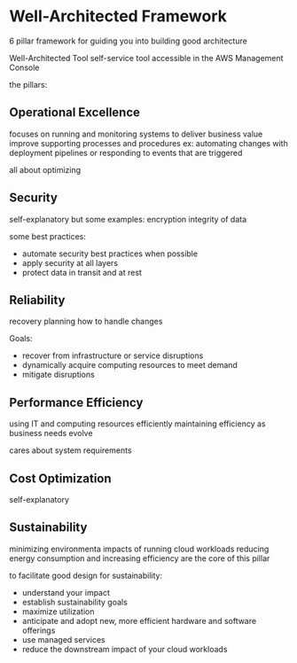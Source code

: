 # Well-Architected Framework
6 pillar framework for guiding you into building good architecture

Well-Architected Tool
self-service tool accessible in the AWS Management Console

the pillars:
## Operational Excellence
focuses on running and monitoring systems to deliver business value
improve supporting processes and procedures
ex: automating changes with deployment pipelines or responding to events that are triggered


all about optimizing


## Security
self-explanatory but some examples:
encryption
integrity of data

some best practices:
- automate security best practices when possible
- apply security at all layers
- protect data in transit and at rest


## Reliability
recovery planning
how to handle changes

Goals:
- recover from infrastructure or service disruptions
- dynamically acquire computing resources to meet demand
- mitigate disruptions

## Performance Efficiency
using IT and computing resources efficiently
maintaining efficiency as business needs evolve

cares about system requirements

## Cost Optimization
self-explanatory


## Sustainability
minimizing environmenta impacts of running cloud workloads
reducing energy consumption and increasing efficiency are the core of this pillar

to facilitate good design for sustainability:
- understand your impact
- establish sustainability goals
- maximize utilization
- anticipate and adopt new, more efficient hardware and software offerings 
- use managed services
- reduce the downstream impact of your cloud workloads
